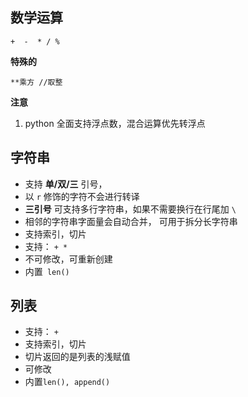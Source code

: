 ## 数学运算

`+  -  * / %`

**特殊的**

`**乘方 //取整`

**注意**

1. python 全面支持浮点数，混合运算优先转浮点





## 字符串

+ 支持 **单/双/三** 引号，
+ 以 `r` 修饰的字符不会进行转译
+ **三引号** 可支持多行字符串，如果不需要换行在行尾加 `\`
+ 相邻的字符串字面量会自动合并， 可用于拆分长字符串
+ 支持索引，切片
+ 支持： `+ *`
+ 不可修改，可重新创建
+ 内置` len()`





## 列表

+ 支持： `+ ` 
+ 支持索引，切片
+ 切片返回的是列表的浅赋值
+ 可修改
+ 内置`len(), append()`

